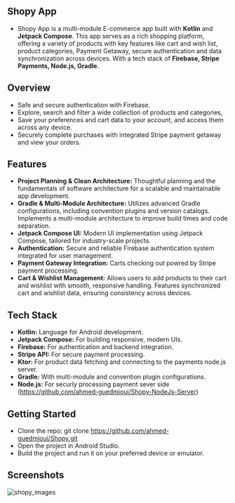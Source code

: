 ##  **Shopy App** ##
- Shopy App is a multi-module E-commerce app built with **Kotlin** and **Jetpack Compose**. This app serves as a rich shopping platform, offering a variety of products with key features like cart and wish list, product categories, Payment Getaway, secure authentication and data synchronization across devices. With a tech stack of **Firebase, Stripe Payments, Node.js, Gradle**.


## Overview
- Safe and secure authentication with Firebase.
- Explore, search and filter a wide collection of products and categories,
- Save your preferences and cart data to your account, and access them across any device.
- Securely complete purchases with integrated Stripe payment getaway and view your orders.

## Features
- **Project Planning & Clean Architecture:**
Thoughtful planning and the fundamentals of software architecture for a scalable and maintainable app development.
- **Gradle & Multi-Module Architecture:**
Utilizes advanced Gradle configurations, including convention plugins and version catalogs.
Implements a multi-module architecture to improve build times and code separation.
- **Jetpack Compose UI:**
Modern UI implementation using Jetpack Compose, tailored for industry-scale projects.
- **Authentication:**
Secure and reliable Firebase authentication system integrated for user management.
- **Payment Gateway Integration:**
Carts checking out powred by Stripe payment processing.
- **Cart & Wishlist Management:**
Allows users to add products to their cart and wishlist with smooth, responsive handling.
Features synchronized cart and wishlist data, ensuring consistency across devices.

## Tech Stack

- **Kotlin:** Language for Android development.
- **Jetpack Compose:** For building responsive, modern UIs.
- **Firebase:** For authentication and backend integration.
- **Stripe API:** For secure payment processing.
- **Ktor:** For product data fetching and connecting to the payments node.js server.
- **Gradle:** With multi-module and convention plugin configurations.
- **Node.js:** For securly processing payment sever side (https://github.com/ahmed-guedmioui/Shopy-NodeJs-Server)

## Getting Started
- Clone the repo:
git clone https://github.com/ahmed-guedmioui/Shopy.git
- Open the project in Android Studio.
- Build the project and run it on your preferred device or emulator.


## Screenshots
![shopy_images](https://github.com/user-attachments/assets/c75686f9-6c45-4873-b0a6-5fd4b30e8242)















